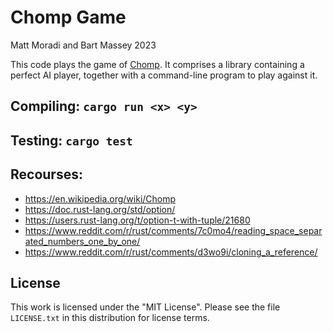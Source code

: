 # Chomp Game
Matt Moradi and Bart Massey 2023

This code plays the game of
[Chomp](https://en.wikipedia.org/wiki/Chomp).  It comprises a library containing a perfect AI player, together with a command-line program to play against it.

## Compiling: `cargo run <x> <y>`

## Testing: `cargo test`

## Recourses:
- https://en.wikipedia.org/wiki/Chomp
- https://doc.rust-lang.org/std/option/
- https://users.rust-lang.org/t/option-t-with-tuple/21680
- https://www.reddit.com/r/rust/comments/7c0mo4/reading_space_separated_numbers_one_by_one/
- https://www.reddit.com/r/rust/comments/d3wo9i/cloning_a_reference/

## License
This work is licensed under the "MIT License". Please see the file `LICENSE.txt` in this distribution for license terms.

